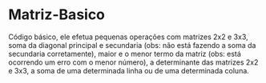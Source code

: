 Matriz-Basico
=============
Código básico, ele efetua pequenas operações com matrizes 2x2 e 3x3, soma da diagonal principal e secundaria (obs: não está fazendo a soma da secundaria corretamente), maior e o menor termo da matriz (obs: está ocorrendo um erro com o menor número), a determinante das matrizes 2x2 e 3x3, a soma de uma determinada linha ou de uma determinada coluna.
